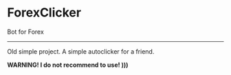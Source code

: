 # ForexClicker
Bot for Forex

----

Old simple project.
A simple autoclicker for a friend.

**WARNING! I do not recommend to use! )))**
